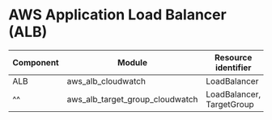 # AWS Application Load Balancer (ALB)


| Component | Module                          | Resource identifier       |
|-----------|---------------------------------|---------------------------|
| ALB       | aws_alb_cloudwatch              | LoadBalancer              |
| ^^          | aws_alb_target_group_cloudwatch | LoadBalancer, TargetGroup |